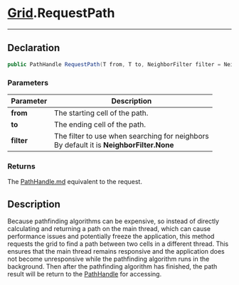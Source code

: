 ﻿# [Grid](GridSystem.md##GRID-INCLUDES).RequestPath
---
## Declaration
```csharp
public PathHandle RequestPath(T from, T to, NeighborFilter filter = NeighborFilter.None) where T : Cell
```

### Parameters
| Parameter | Description                                                                                |
|-----------|--------------------------------------------------------------------------------------------|
| **from**  | The starting cell of the path.                                                             |
| **to**    | The ending cell of the path.                                                               |
| **filter** | The filter to use when searching for neighbors<br/>By default it is **NeighborFilter.None**|

### Returns
The [PathHandle.md](PathHandle.md) equivalent to the request. 

## Description
Because pathfinding algorithms can be expensive, so instead of directly calculating and returning a path on the main thread, which can cause performance issues and potentially freeze the application, 
this method requests the grid to find a path between two cells in a different thread. 
This ensures that the main thread remains responsive and the application does not become unresponsive while the pathfinding algorithm runs in the background.
Then after the pathfinding algorithm has finished, the path result will be return to the [PathHandle](PathHandle.md) for accessing.